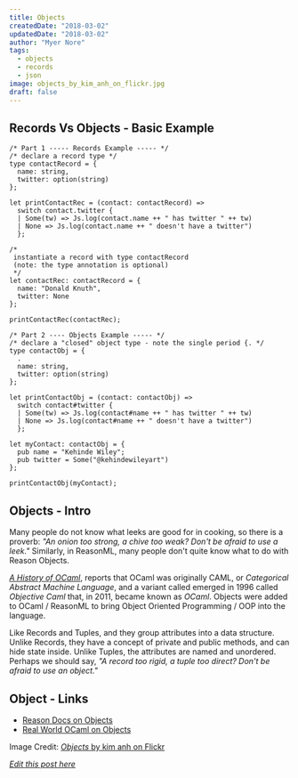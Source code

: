```yaml
---
title: Objects
createdDate: "2018-03-02"
updatedDate: "2018-03-02"
author: "Myer Nore"
tags:
  - objects
  - records
  - json
image: objects_by_kim_anh_on_flickr.jpg
draft: false
---
```


## Records Vs Objects - Basic Example

```reason
/* Part 1 ----- Records Example ----- */
/* declare a record type */
type contactRecord = {
  name: string,
  twitter: option(string)
};

let printContactRec = (contact: contactRecord) =>
  switch contact.twitter {
  | Some(tw) => Js.log(contact.name ++ " has twitter " ++ tw)
  | None => Js.log(contact.name ++ " doesn't have a twitter")
  };

/*
 instantiate a record with type contactRecord
 (note: the type annotation is optional)
 */
let contactRec: contactRecord = {
  name: "Donald Knuth",
  twitter: None
};

printContactRec(contactRec);

/* Part 2 ---- Objects Example ----- */
/* declare a "closed" object type - note the single period {. */
type contactObj = {
  .
  name: string,
  twitter: option(string)
};

let printContactObj = (contact: contactObj) =>
  switch contact#twitter {
  | Some(tw) => Js.log(contact#name ++ " has twitter " ++ tw)
  | None => Js.log(contact#name ++ " doesn't have a twitter")
  };

let myContact: contactObj = {
  pub name = "Kehinde Wiley";
  pub twitter = Some("@kehindewileyart")
};

printContactObj(myContact);
```

## Objects - Intro

Many people do not know what leeks are good for in cooking, so there is a
proverb: _"An onion too strong, a chive too weak? Don't be afraid to use a leek."_
Similarly, in ReasonML, many people don't quite know what to do with Reason Objects.

[_A History of OCaml_](https://ocaml.org/learn/history.html),
reports that OCaml was originally CAML, or _Categorical Abstract Machine Language_, and
a variant called emerged in 1996 called _Objective Caml_ that, in 2011,
became known as _OCaml_. Objects were added to OCaml / ReasonML to bring
Object Oriented Programming / OOP into the language.

Like Records and Tuples, and they group attributes into a data structure.
Unlike Records, they have a concept of private and public methods, and
can hide state inside. Unlike Tuples, the attributes are named and unordered.
Perhaps we should say,
_"A record too rigid, a tuple too direct? Don't be afraid to use an object."_

## Object - Links

-   [Reason Docs on Objects](https://reasonml.github.io/docs/en/object.html)
-   [Real World OCaml on Objects](https://realworldocaml.org/v1/en/html/objects.html)

Image Credit: [_Objects_ by kim anh on Flickr](https://www.flickr.com/photos/kim-anh-doan/10067272885/in/faves-74885459@N00/)

_[Edit this post here](https://github.com/codekiln/gradus-reason/tree/master/data/steps/2018-03-02--objects/index.md)_
